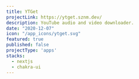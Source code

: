 ```yaml
---
title: YTGet
projectLink: https://ytget.sznm.dev/
description: YouTube audio and video downloader.
date: "2020-12-07"
icon: "/app_icons/ytget.svg"
featured: true
published: false
projectType: 'apps'
stacks:
  - nextjs
  - chakra-ui
---
```

